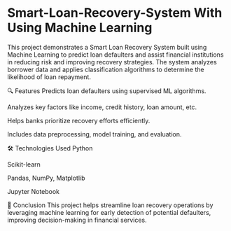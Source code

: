 # Smart-Loan-Recovery-System With Using Machine Learning

This project demonstrates a Smart Loan Recovery System built using Machine Learning to predict loan defaulters and assist financial institutions in reducing risk and improving recovery strategies. The system analyzes borrower data and applies classification algorithms to determine the likelihood of loan repayment.

🔍 Features
Predicts loan defaulters using supervised ML algorithms.

Analyzes key factors like income, credit history, loan amount, etc.

Helps banks prioritize recovery efforts efficiently.

Includes data preprocessing, model training, and evaluation.

🛠️ Technologies Used
Python

Scikit-learn

Pandas, NumPy, Matplotlib

Jupyter Notebook

📌 Conclusion
This project helps streamline loan recovery operations by leveraging machine learning for early detection of potential defaulters, improving decision-making in financial services.



